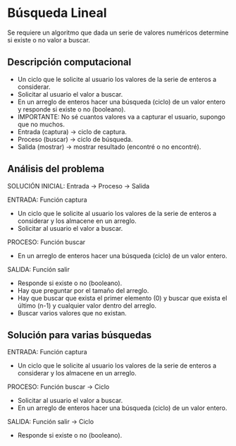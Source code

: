# Búsqueda Lineal
Se requiere un algoritmo que dada un serie de valores numéricos determine si existe o no valor a buscar.
## Descripción computacional
- Un ciclo que le solicite al usuario los valores de la serie de enteros a considerar.
- Solicitar al usuario el valor a buscar.
- En un arreglo de enteros hacer una búsqueda (ciclo) de un valor entero y responde si existe o no (booleano).
- IMPORTANTE: No sé cuantos valores va a capturar el usuario, supongo que no muchos.
- Entrada (captura) -> ciclo de captura.
- Proceso (buscar) -> ciclo de búsqueda.
- Salida (mostrar) -> mostrar resultado (encontré o no encontré).
## Análisis del problema
SOLUCIÓN INICIAL: Entrada -> Proceso -> Salida

ENTRADA: Función captura
- Un ciclo que le solicite al usuario los valores de la serie de enteros a considerar y los almacene en un arreglo.
- Solicitar al usuario el valor a buscar.

PROCESO: Función buscar
- En un arreglo de enteros hacer una búsqueda (ciclo) de un valor entero.

SALIDA: Función salir
- Responde si existe o no (booleano).
- Hay que preguntar por el tamaño del arreglo.
- Hay que buscar que exista el primer elemento (0) y buscar que exista el último (n-1) y cualquier valor dentro del arreglo.
- Buscar varios valores que no existan.

## Solución para varias búsquedas
ENTRADA: Función captura
- Un ciclo que le solicite al usuario los valores de la serie de enteros a considerar y los almacene en un arreglo.

PROCESO: Función buscar -> Ciclo
- Solicitar al usuario el valor a buscar.
- En un arreglo de enteros hacer una búsqueda (ciclo) de un valor entero.

SALIDA: Función salir -> Ciclo
- Responde si existe o no (booleano).
